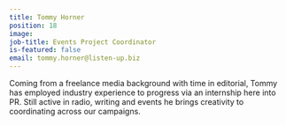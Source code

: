 ```yaml
---
title: Tommy Horner
position: 18
image: 
job-title: Events Project Coordinator
is-featured: false
email: tommy.horner@listen-up.biz
---
```


Coming from a freelance media background with time in editorial, Tommy has employed industry experience to progress via an internship here into PR. Still active in radio, writing and events he brings creativity to coordinating across our campaigns.